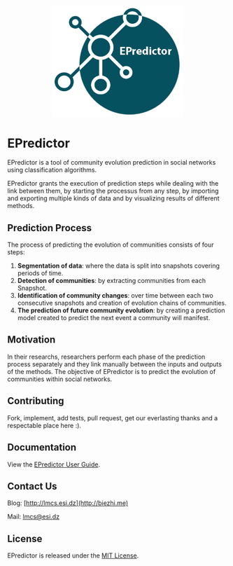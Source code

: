 <div align="center"><img src="./logo.png" width="300"/></div>

# EPredictor

EPredictor is a tool of community evolution prediction in social networks using classification algorithms. 

EPredictor grants the execution of prediction steps while dealing with the link between them, by starting the processus from any step, by importing and exporting multiple kinds of data and by visualizing results of different methods.


## Prediction Process
The process of predicting the evolution of communities consists of four steps:

1. **Segmentation of data**: where the data is split into snapshots covering periods of time.
2. **Detection of communities**: by extracting communities from each Snapshot. 
3. **Identification of community changes**: over time between each two consecutive snapshots and creation of evolution chains of communities.
4. **The prediction of future community evolution**: by creating a prediction model created to predict the next event a community will manifest.

## Motivation
In their researchs, researchers perform each phase of the prediction process separately and they link manually between the inputs and outputs of the methods. The objective of EPredictor is to predict the evolution of communities within social networks. 

## Contributing

Fork, implement, add tests, pull request, get our everlasting thanks and a respectable place here :).

## Documentation

View the [EPredictor User Guide](https://esi.dz). 

## Contact Us

Blog: [http://lmcs.esi.dz](http://biezhi.me)

Mail: lmcs@esi.dz

## License

EPredictor is released under the [MIT License](https://github.com/abdelouahab1/EPredictor/blob/master/LICENSE).
